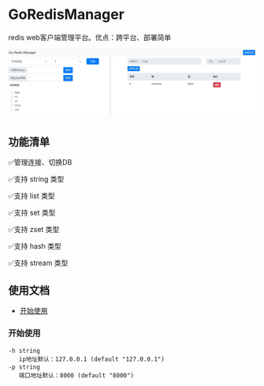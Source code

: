 # GoRedisManager
redis web客户端管理平台。优点：跨平台、部署简单

![logo](readme/index.JPG)

## 功能清单

:white_check_mark:管理连接、切换DB

:white_check_mark:支持 string 类型

:white_check_mark:支持 list 类型

:white_check_mark:支持 set 类型

:white_check_mark:支持 zset 类型

:white_check_mark:支持 hash 类型

:white_check_mark:支持 stream 类型

## 使用文档
- [开始使用](#开始使用)

### <a name="开始使用">开始使用</a>

```shell
-h string
   ip地址默认：127.0.0.1 (default "127.0.0.1")
-p string
   端口地址默认：8000 (default "8000")
```

